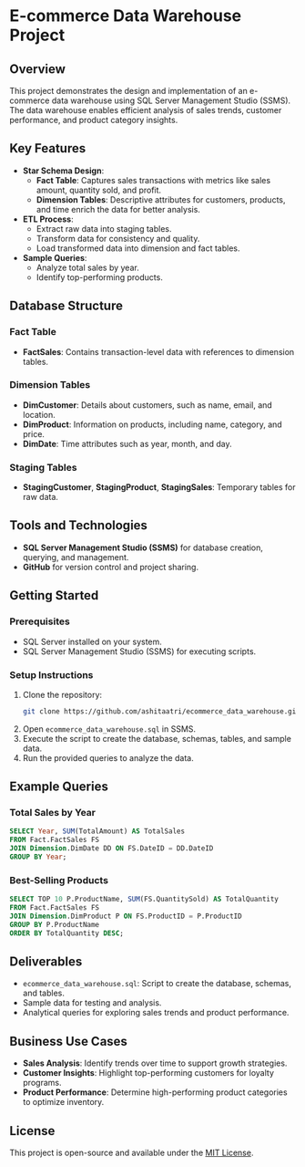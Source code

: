 
# E-commerce Data Warehouse Project

## Overview
This project demonstrates the design and implementation of an e-commerce data warehouse using SQL Server Management Studio (SSMS). The data warehouse enables efficient analysis of sales trends, customer performance, and product category insights.

## Key Features
- **Star Schema Design**:
  - **Fact Table**: Captures sales transactions with metrics like sales amount, quantity sold, and profit.
  - **Dimension Tables**: Descriptive attributes for customers, products, and time enrich the data for better analysis.
- **ETL Process**:
  - Extract raw data into staging tables.
  - Transform data for consistency and quality.
  - Load transformed data into dimension and fact tables.
- **Sample Queries**:
  - Analyze total sales by year.
  - Identify top-performing products.

## Database Structure
### Fact Table
- **FactSales**: Contains transaction-level data with references to dimension tables.

### Dimension Tables
- **DimCustomer**: Details about customers, such as name, email, and location.
- **DimProduct**: Information on products, including name, category, and price.
- **DimDate**: Time attributes such as year, month, and day.

### Staging Tables
- **StagingCustomer**, **StagingProduct**, **StagingSales**: Temporary tables for raw data.

## Tools and Technologies
- **SQL Server Management Studio (SSMS)** for database creation, querying, and management.
- **GitHub** for version control and project sharing.

## Getting Started
### Prerequisites
- SQL Server installed on your system.
- SQL Server Management Studio (SSMS) for executing scripts.

### Setup Instructions
1. Clone the repository:
   ```bash
   git clone https://github.com/ashitaatri/ecommerce_data_warehouse.git
   ```
2. Open `ecommerce_data_warehouse.sql` in SSMS.
3. Execute the script to create the database, schemas, tables, and sample data.
4. Run the provided queries to analyze the data.

## Example Queries
### Total Sales by Year
```sql
SELECT Year, SUM(TotalAmount) AS TotalSales
FROM Fact.FactSales FS
JOIN Dimension.DimDate DD ON FS.DateID = DD.DateID
GROUP BY Year;
```

### Best-Selling Products
```sql
SELECT TOP 10 P.ProductName, SUM(FS.QuantitySold) AS TotalQuantity
FROM Fact.FactSales FS
JOIN Dimension.DimProduct P ON FS.ProductID = P.ProductID
GROUP BY P.ProductName
ORDER BY TotalQuantity DESC;
```

## Deliverables
- `ecommerce_data_warehouse.sql`: Script to create the database, schemas, and tables.
- Sample data for testing and analysis.
- Analytical queries for exploring sales trends and product performance.

## Business Use Cases
- **Sales Analysis**: Identify trends over time to support growth strategies.
- **Customer Insights**: Highlight top-performing customers for loyalty programs.
- **Product Performance**: Determine high-performing product categories to optimize inventory.

## License
This project is open-source and available under the [MIT License](LICENSE).
